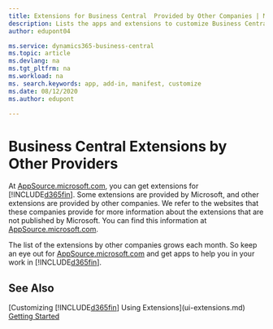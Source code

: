 ```yaml
---
title: Extensions for Business Central  Provided by Other Companies | Microsoft Docs
description: Lists the apps and extensions to customize Business Central  provided by other companies.
author: edupont04

ms.service: dynamics365-business-central
ms.topic: article
ms.devlang: na
ms.tgt_pltfrm: na
ms.workload: na
ms. search.keywords: app, add-in, manifest, customize
ms.date: 08/12/2020
ms.author: edupont

---
```

# Business Central Extensions by Other Providers

At [AppSource.microsoft.com](https://appsource.microsoft.com/), you can get extensions for [!INCLUDE[d365fin](includes/d365fin_md.md)]. Some extensions are provided by Microsoft, and other extensions are provided by other companies. We refer to the websites that these companies provide for more information about the extensions that are not published by Microsoft. You can find this information at [AppSource.microsoft.com](https://go.microsoft.com/fwlink/?linkid=2081646).  

The list of the extensions by other companies grows each month. So keep an eye out for [AppSource.microsoft.com](https://go.microsoft.com/fwlink/?linkid=2081646) and get apps to help you in your work in [!INCLUDE[d365fin](includes/d365fin_md.md)].  

## See Also

[Customizing [!INCLUDE[d365fin](includes/d365fin_md.md)] Using Extensions](ui-extensions.md)  
[Getting Started](product-get-started.md)  
